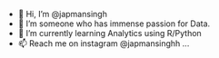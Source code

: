 - 👋 Hi, I’m @japmansingh
- 👀 I’m someone who has immense passion for Data.
- 🌱 I’m currently learning Analytics using R/Python
- 📫 Reach me on instagram @japmansinghh ...

<!---
japmansingh/japmansingh is a ✨ special ✨ repository because its `README.md` (this file) appears on your GitHub profile.
You can click the Preview link to take a look at your changes.
--->
